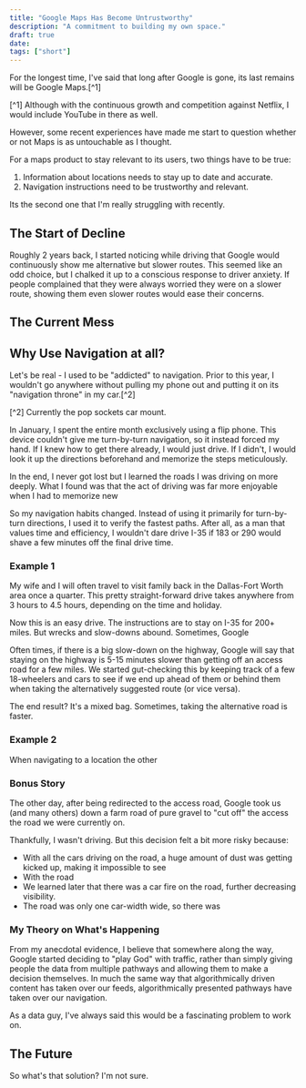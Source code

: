 ```yaml
---
title: "Google Maps Has Become Untrustworthy"
description: "A commitment to building my own space."
draft: true
date: 
tags: ["short"]
---
```

For the longest time, I've said that long after Google is gone, its last remains will be Google Maps.[^1]

[^1] Although with the continuous growth and competition against Netflix, I would include YouTube in there as well.

However, some recent experiences have made me start to question whether or not Maps is as untouchable as I thought.

For a maps product to stay relevant to its users, two things have to be true:
1. Information about locations needs to stay up to date and accurate.
2. Navigation instructions need to be trustworthy and relevant.

Its the second one that I'm really struggling with recently.

## The Start of Decline
Roughly 2 years back, I started noticing while driving that Google would continuously show me alternative but slower routes. This seemed like an odd choice, but I chalked it up to a conscious response to driver anxiety. If people complained that they were always worried they were on a slower route, showing them even slower routes would ease their concerns.

## The Current Mess

## Why Use Navigation at all?
Let's be real - I used to be "addicted" to navigation. Prior to this year, I wouldn't go anywhere without pulling my phone out and putting it on its "navigation throne" in my car.[^2]

[^2] Currently the pop sockets car mount.

In January, I spent the entire month exclusively using a flip phone. This device couldn't give me turn-by-turn navigation, so it instead forced my hand. If I knew how to get there already, I would just drive. If I didn't, I would look it up the directions beforehand and memorize the steps meticulously. 

In the end, I never got lost but I learned the roads I was driving on more deeply. What I found was that the act of driving was far more enjoyable when I had to memorize new

So my navigation habits changed. Instead of using it primarily for turn-by-turn directions, I used it to verify the fastest paths. After all, as a man that values time and efficiency, I wouldn't dare drive I-35 if 183 or 290 would shave a few minutes off the final drive time.

### Example 1
My wife and I will often travel to visit family back in the Dallas-Fort Worth area once a quarter. This pretty straight-forward drive takes anywhere from 3 hours to 4.5 hours, depending on the time and holiday.

Now this is an easy drive. The instructions are to stay on I-35 for 200+ miles. But wrecks and slow-downs abound. Sometimes, Google

Often times, if there is a big slow-down on the highway, Google will say that staying on the highway is 5-15 minutes slower than getting off an access road for a few miles. We started gut-checking this by keeping track of a few 18-wheelers and cars to see if we end up ahead of them or behind them when taking the alternatively suggested route (or vice versa).

The end result? It's a mixed bag. Sometimes, taking the alternative road is faster. 

### Example 2
When navigating to a location the other 

### Bonus Story
The other day, after being redirected to the access road, Google took us (and many others) down a farm road of pure gravel to "cut off" the access the road we were currently on.

Thankfully, I wasn't driving. But this decision felt a bit more risky because:
- With all the cars driving on the road, a huge amount of dust was getting kicked up, making it impossible to see
- With the road
- We learned later that there was a car fire on the road, further decreasing visibility.
- The road was only one car-width wide, so there was

### My Theory on What's Happening
From my anecdotal evidence, I believe that somewhere along the way, Google started deciding to "play God" with traffic, rather than simply giving people the data from multiple pathways and allowing them to make a decision themselves. In much the same way that algorithmically driven content has taken over our feeds, algorithmically presented pathways have taken over our navigation.

As a data guy, I've always said this would be a fascinating problem to work on.

## The Future
So what's that solution? I'm not sure. 
